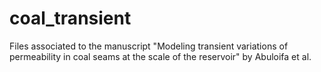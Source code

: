 # coal_transient
Files associated to the manuscript "Modeling transient variations of permeability in coal seams at the scale of the reservoir" by Abuloifa et al.
